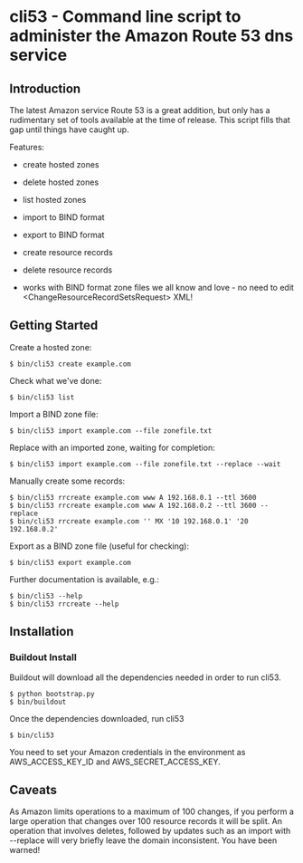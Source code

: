 cli53 - Command line script to administer the Amazon Route 53 dns service
=========================================================================

Introduction
------------
The latest Amazon service Route 53 is a great addition, but only has a rudimentary set of tools
available at the time of release. This script fills that gap until things have caught up.

Features:

- create hosted zones

- delete hosted zones

- list hosted zones

- import to BIND format

- export to BIND format

- create resource records

- delete resource records

- works with BIND format zone files we all know and love - no need to edit
  &lt;ChangeResourceRecordSetsRequest&gt; XML!

Getting Started
---------------

Create a hosted zone:

	$ bin/cli53 create example.com

Check what we've done:

	$ bin/cli53 list

Import a BIND zone file:

	$ bin/cli53 import example.com --file zonefile.txt

Replace with an imported zone, waiting for completion:

	$ bin/cli53 import example.com --file zonefile.txt --replace --wait

Manually create some records:

	$ bin/cli53 rrcreate example.com www A 192.168.0.1 --ttl 3600
	$ bin/cli53 rrcreate example.com www A 192.168.0.2 --ttl 3600 --replace
	$ bin/cli53 rrcreate example.com '' MX '10 192.168.0.1' '20 192.168.0.2'

Export as a BIND zone file (useful for checking):

	$ bin/cli53 export example.com

Further documentation is available, e.g.:

	$ bin/cli53 --help
	$ bin/cli53 rrcreate --help


Installation
------------

### Buildout Install
Buildout will download all the dependencies needed in order to run cli53.

	$ python bootstrap.py
	$ bin/buildout


Once the dependencies downloaded, run cli53

	$ bin/cli53
 

You need to set your Amazon credentials in the environment as AWS_ACCESS_KEY_ID
and AWS_SECRET_ACCESS_KEY.

Caveats
-------
As Amazon limits operations to a maximum of 100 changes, if you
perform a large operation that changes over 100 resource records it
will be split. An operation that involves deletes, followed by updates
such as an import with --replace will very briefly leave the domain
inconsistent. You have been warned!
